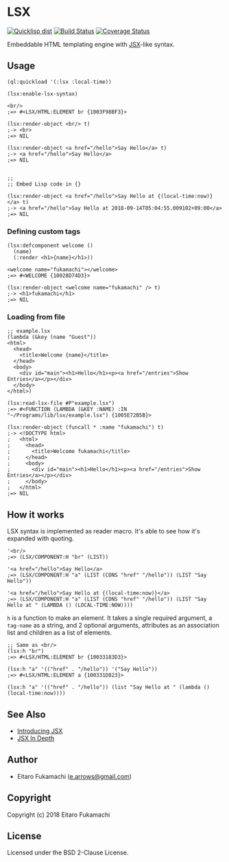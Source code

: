 # LSX

[![Quicklisp dist](http://quickdocs.org/badge/lsx.svg)](http://quickdocs.org/lsx/)
[![Build Status](https://travis-ci.org/fukamachi/lsx.svg?branch=master)](https://travis-ci.org/fukamachi/lsx)
[![Coverage Status](https://coveralls.io/repos/fukamachi/lsx/badge.svg?branch=master)](https://coveralls.io/r/fukamachi/lsx)

Embeddable HTML templating engine with [JSX](https://reactjs.org/docs/introducing-jsx.html)-like syntax.

## Usage

```common-lisp
(ql:quickload '(:lsx :local-time))

(lsx:enable-lsx-syntax)

<br/>
;=> #<LSX/HTML:ELEMENT br {1003F98BF3}>

(lsx:render-object <br/> t)
;-> <br>
;=> NIL

(lsx:render-object <a href="/hello">Say Hello</a> t)
;-> <a href="/hello">Say Hello</a>
;=> NIL


;;
;; Embed Lisp code in {}

(lsx:render-object <a href="/hello">Say Hello at {(local-time:now)}</a> t)
;-> <a href="/hello">Say Hello at 2018-09-14T05:04:55.009102+09:00</a>
;=> NIL
```

### Defining custom tags

```common-lisp
(lsx:defcomponent welcome ()
  (name)
  (:render <h1>{name}</h1>))

<welcome name="fukamachi"></welcome>
;=> #<WELCOME {10028D74D3}>

(lsx:render-object <welcome name="fukamachi" /> t)
;-> <h1>fukamachi</h1>
;=> NIL
```

### Loading from file

```common-lisp
;; example.lsx
(lambda (&key (name "Guest"))
<html>
  <head>
    <title>Welcome {name}</title>
  </head>
  <body>
    <div id="main"><h1>Hello</h1><p><a href="/entries">Show Entries</a></p></div>
  </body>
</html>)
```

```common-lisp
(lsx:read-lsx-file #P"example.lsx")
;=> #<FUNCTION (LAMBDA (&KEY :NAME) :IN "~/Programs/lib/lsx/example.lsx") {1005E72B5B}>

(lsx:render-object (funcall * :name "fukamachi") t)
;-> <!DOCTYPE html>
;   <html>
;     <head>
;       <title>Welcome fukamachi</title>
;     </head>
;     <body>
;       <div id="main"><h1>Hello</h1><p><a href="/entries">Show Entries</a></p></div>
;     </body>
;   </html>
;=> NIL
```

## How it works

LSX syntax is implemented as reader macro. It's able to see how it's expanded with quoting.

```common-lisp
'<br/>
;=> (LSX/COMPONENT:H "br" (LIST))

'<a href="/hello">Say Hello</a>
;=> (LSX/COMPONENT:H "a" (LIST (CONS "href" "/hello")) (LIST "Say Hello"))

'<a href="/hello">Say Hello at {(local-time:now)}</a>
;=> (LSX/COMPONENT:H "a" (LIST (CONS "href" "/hello")) (LIST "Say Hello at " (LAMBDA () (LOCAL-TIME:NOW))))
```

`h` is a function to make an element. It takes a single required argument, a `tag-name` as a string, and 2 optional arguments, attributes as an association list and children as a list of elements.

```common-lisp
;; Same as <br/>
(lsx:h "br")
;=> #<LSX/HTML:ELEMENT br {10033183D3}>

(lsx:h "a" '(("href" . "/hello")) '("Say Hello"))
;=> #<LSX/HTML:ELEMENT a {100331D823}>

(lsx:h "a" '(("href" . "/hello")) (list "Say Hello at " (lambda () (local-time:now))))
```

## See Also

- [Introducing JSX](https://reactjs.org/docs/introducing-jsx.html)
- [JSX In Depth](https://reactjs.org/docs/jsx-in-depth.html)

## Author

* Eitaro Fukamachi (e.arrows@gmail.com)

## Copyright

Copyright (c) 2018 Eitaro Fukamachi

## License

Licensed under the BSD 2-Clause License.
